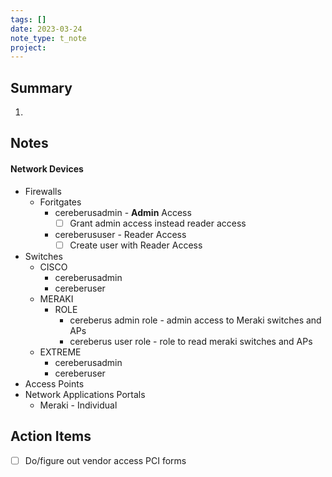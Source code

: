 ```yaml
---
tags: []
date: 2023-03-24
note_type: t_note
project:
---
```


## Summary
1. 

## Notes

#### Network Devices
* Firewalls
	* Foritgates
		* cereberusadmin - **Admin** Access
			- [ ] Grant admin access instead reader access
		* cereberususer - Reader Access
			- [ ] Create user with Reader Access
* Switches
	* CISCO
		* cereberusadmin
		* cereberuser
	* MERAKI
		* ROLE
			* cereberus admin role - admin access to Meraki switches and APs
			* cereberus user role - role to read meraki switches and APs
	* EXTREME
		* cereberusadmin
		* cereberuser
* Access Points
* Network Applications Portals
	* Meraki - Individual


## Action Items
- [ ] Do/figure out vendor access PCI forms